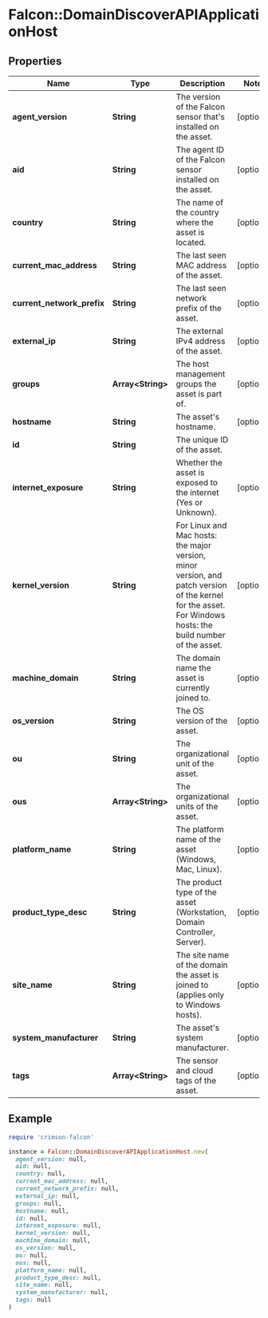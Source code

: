 # Falcon::DomainDiscoverAPIApplicationHost

## Properties

| Name | Type | Description | Notes |
| ---- | ---- | ----------- | ----- |
| **agent_version** | **String** | The version of the Falcon sensor that&#39;s installed on the asset. | [optional] |
| **aid** | **String** | The agent ID of the Falcon sensor installed on the asset. | [optional] |
| **country** | **String** | The name of the country where the asset is located. | [optional] |
| **current_mac_address** | **String** | The last seen MAC address of the asset. | [optional] |
| **current_network_prefix** | **String** | The last seen network prefix of the asset. | [optional] |
| **external_ip** | **String** | The external IPv4 address of the asset. | [optional] |
| **groups** | **Array&lt;String&gt;** | The host management groups the asset is part of. | [optional] |
| **hostname** | **String** | The asset&#39;s hostname. | [optional] |
| **id** | **String** | The unique ID of the asset. |  |
| **internet_exposure** | **String** | Whether the asset is exposed to the internet (Yes or Unknown). | [optional] |
| **kernel_version** | **String** | For Linux and Mac hosts: the major version, minor version, and patch version of the kernel for the asset. For Windows hosts: the build number of the asset. | [optional] |
| **machine_domain** | **String** | The domain name the asset is currently joined to. | [optional] |
| **os_version** | **String** | The OS version of the asset. | [optional] |
| **ou** | **String** | The organizational unit of the asset. | [optional] |
| **ous** | **Array&lt;String&gt;** | The organizational units of the asset. | [optional] |
| **platform_name** | **String** | The platform name of the asset (Windows, Mac, Linux). | [optional] |
| **product_type_desc** | **String** | The product type of the asset (Workstation, Domain Controller, Server). | [optional] |
| **site_name** | **String** | The site name of the domain the asset is joined to (applies only to Windows hosts). | [optional] |
| **system_manufacturer** | **String** | The asset&#39;s system manufacturer. | [optional] |
| **tags** | **Array&lt;String&gt;** | The sensor and cloud tags of the asset. | [optional] |

## Example

```ruby
require 'crimson-falcon'

instance = Falcon::DomainDiscoverAPIApplicationHost.new(
  agent_version: null,
  aid: null,
  country: null,
  current_mac_address: null,
  current_network_prefix: null,
  external_ip: null,
  groups: null,
  hostname: null,
  id: null,
  internet_exposure: null,
  kernel_version: null,
  machine_domain: null,
  os_version: null,
  ou: null,
  ous: null,
  platform_name: null,
  product_type_desc: null,
  site_name: null,
  system_manufacturer: null,
  tags: null
)
```

